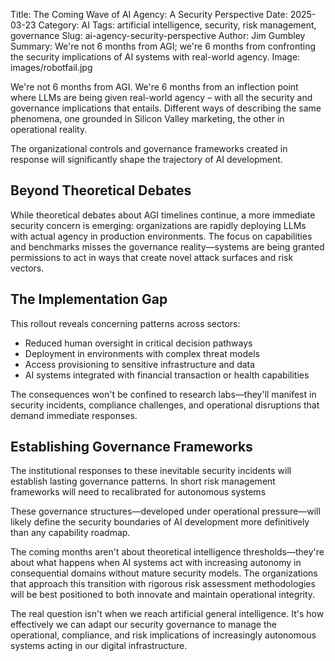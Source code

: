 Title: The Coming Wave of AI Agency: A Security Perspective
Date: 2025-03-23
Category: AI
Tags: artificial intelligence, security, risk management, governance
Slug: ai-agency-security-perspective
Author: Jim Gumbley
Summary: We're not 6 months from AGI; we're 6 months from confronting the security implications of AI systems with real-world agency.
Image: images/robotfail.jpg

We're not 6 months from AGI. We're 6 months from an inflection point where LLMs are being given real-world agency – with all the security and governance implications that entails. Different ways of describing the same phenomena, one grounded in Silicon Valley marketing, the other in operational reality.

The organizational controls and governance frameworks created in response will significantly shape the trajectory of AI development.

## Beyond Theoretical Debates

While theoretical debates about AGI timelines continue, a more immediate security concern is emerging: organizations are rapidly deploying LLMs with actual agency in production environments. The focus on capabilities and benchmarks misses the governance reality—systems are being granted permissions to act in ways that create novel attack surfaces and risk vectors.

## The Implementation Gap

This rollout reveals concerning patterns across sectors:

* Reduced human oversight in critical decision pathways
* Deployment in environments with complex threat models
* Access provisioning to sensitive infrastructure and data
* AI systems integrated with financial transaction or health capabilities

The consequences won't be confined to research labs—they'll manifest in security incidents, compliance challenges, and operational disruptions that demand immediate responses.

## Establishing Governance Frameworks

The institutional responses to these inevitable security incidents will establish lasting governance patterns. In short risk management frameworks will need to recalibrated for autonomous systems

These governance structures—developed under operational pressure—will likely define the security boundaries of AI development more definitively than any capability roadmap.

The coming months aren't about theoretical intelligence thresholds—they're about what happens when AI systems act with increasing autonomy in consequential domains without mature security models. The organizations that approach this transition with rigorous risk assessment methodologies will be best positioned to both innovate and maintain operational integrity.

The real question isn't when we reach artificial general intelligence. It's how effectively we can adapt our security governance to manage the operational, compliance, and risk implications of increasingly autonomous systems acting in our digital infrastructure.
